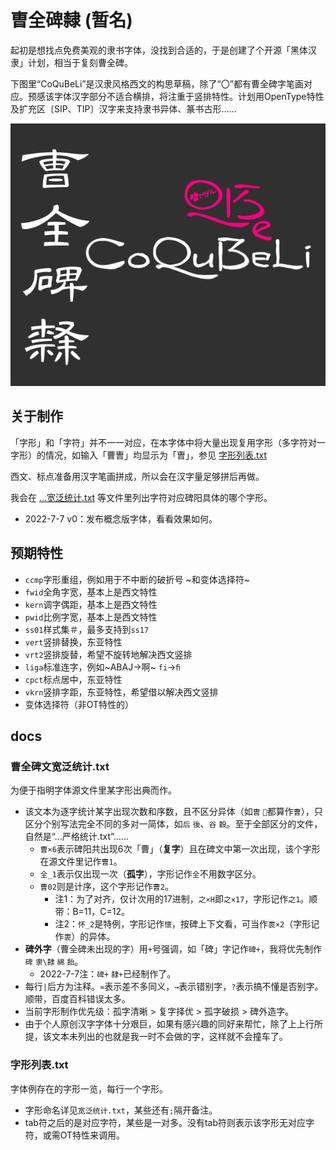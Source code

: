 # 曺全碑隸 (暂名)
起初是想找点免费美观的隶书字体，没找到合适的，于是创建了个开源「黑体汉隶」计划，相当于复刻曹全碑。

下图里“CoQuBeLi”是汉隶风格西文的构思草稿，除了“〇”都有曹全碑字笔画对应。预感该字体汉字部分不适合横排，将注重于竖排特性。计划用OpenType特性及扩充区〔SIP、TIP〕汉字来支持隶书异体、篆书古形……

![曹全碑隶](CoQuBeLi.png)

## 关于制作
「字形」和「字符」并不一一对应，在本字体中将大量出现复用字形（多字符对一字形）的情况，如输入「曹曺」均显示为「曺」，参见 [字形列表.txt](docs/字形列表.txt)

西文、标点准备用汉字笔画拼成，所以会在汉字量足够拼后再做。

我会在 […宽泛统计.txt](docs/曹全碑文宽泛统计.txt) 等文件里列出字符对应碑阳具体的哪个字形。

- 2022-7-7 v0：发布概念版字体，看看效果如何。

## 预期特性
- `ccmp`字形重组，例如用于不中断的破折号 ~和变体选择符~
- `fwid`全角字宽，基本上是西文特性
- `kern`调字偶距，基本上是西文特性
- `pwid`比例字宽，基本上是西文特性
- `ss01`样式集＃，最多支持到`ss17`
- `vert`竖排替换，东亚特性
- `vrt2`竖排旋替，希望不旋转地解决西文竖排
- `liga`标准连字，例如~ABAJ→啊~ `f​i`→`ﬁ`
- `cpct`标点居中，东亚特性
- `vkrn`竖排字距，东亚特性，希望借以解决西文竖排
- 变体选择符（非OT特性的）
<!--
- `aalt`Access All Alternates
- `calt`Contextual Alternates
- `dlig`Discretionary Ligatures
- `halt`Alternate Half Widths
- `hist`
- `mark`
- `palt`Proportional Alternate Widths
- `vhal`Alternate Vertical Half Metrics
- `hwid`半角字宽
- `vpal`Proportional Alternate Vertical Metrics
-->

## docs

### 曹全碑文宽泛统计.txt
为便于指明字体源文件里某字形出典而作。
- 该文本为逐字统计某字出现次数和序数，且不区分异体（如`曺` `𣍘`都算作`曹`），只区分个别写法完全不同的多对一简体，如`后` `後`、`谷` `穀`。至于全部区分的文件，自然是“…严格统计.txt”……
  - `曹×6`表示碑阳共出现6次「曹」（**复字**）且在碑文中第一次出现，该个字形在源文件里记作`曹1`。
  - `全_1`表示仅出现一次（**孤字**），字形记作`全`不用数字区分。
  - `曹02`则是计序，这个字形记作`曹2`。
    - 注1：为了对齐，仅计次用的17进制，`之×H`即`之×17`，字形记作`之1`。顺带：B=11，C=12。
    - 注2：`怀_2`是特例，字形记作`懷`，按碑上下文看，可当作`褱×2`（字形记作`褱`）的异体。
- **碑外字**（曹全碑未出现的字）用`+`号强调，如「碑」字记作`碑+`，我将优先制作`碑` `隶\隸` `綿` `飴`。
    - 2022-7-7注：`碑+` `隸+`已经制作了。
- 每行`|`后方为注释。`≈`表示差不多同义，`→`表示错别字，`?`表示搞不懂是否别字。顺带，百度百科错误太多。
- 当前字形制作优先级：孤字清晰 > 复字择优 > 孤字破损 > 碑外造字。
- 由于个人原创汉字字体十分艰巨，如果有感兴趣的同好来帮忙，除了上上行所提，该文本未列出的也就是我一时不会做的字，这样就不会撞车了。

### 字形列表.txt
字体例存在的字形一览，每行一个字形。
- 字形命名详见`宽泛统计.txt`，某些还有`;`隔开备注。
- tab符之后的是对应字符，某些是一对多。没有tab符则表示该字形无对应字符，或需OT特性来调用。